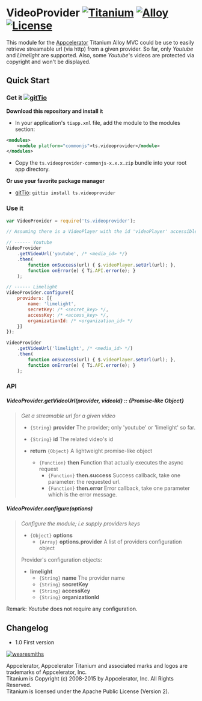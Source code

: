 # VideoProvider [![Titanium](http://www-static.appcelerator.com/badges/titanium-git-badge-sq.png)](http://www.appcelerator.com/titanium/) [![Alloy](http://www-static.appcelerator.com/badges/alloy-git-badge-sq.png)](http://www.appcelerator.com/alloy/) [![License](http://img.shields.io/badge/license-Apache%202.0-blue.svg?style=flat)](http://choosealicense.com/licenses/apache-2.0/)

This module for the [Appcelerator](http://www.appcelerator.com) Titanium Alloy MVC could be use to
easily retrieve streamable url (via http) from a given provider. So far, only *Youtube* and
*Limelight* are supported. Also, some *Youtube*'s videos are protected via copyright and won't be
displayed.

## Quick Start

### Get it [![gitTio](http://gitt.io/badge.png)](http://gitt.io/component/ts.videoprovider) 

**Download this repository and install it**

* In your application's `tiapp.xml` file, add the module to the modules section: 

```xml
<modules>
    <module platform="commonjs">ts.videoprovider</module>
</modules>
```

* Copy the `ts.videoprovider-commonjs-x.x.x.zip` bundle into your root app directory.

**Or use your favorite package manager** 

- [gitTio](http://gitt.io/cli): `gittio install ts.videoprovider`

### Use it

```javascript
var VideoProvider = require('ts.videoprovider');

// Assuming there is a VideoPlayer with the id 'videoPlayer' accessible

// ------ Youtube
VideoProvider
    .getVideoUrl('youtube', /* <media_id> */)
    .then(
        function onSuccess(url) { $.videoPlayer.setUrl(url); }, 
        function onError(e) { Ti.API.error(e); }
    );

// ------ Limelight
VideoProvider.configure({
    providers: [{
        name: 'limelight',
        secretKey: /* <secret_key> */, 
        accessKey: /* <access_key> */,
        organizationId: /* <organization_id> */
    }]
});

VideoProvider
    .getVideoUrl('limelight', /* <media_id> */)
    .then(
        function onSuccess(url) { $.videoPlayer.setUrl(url); }, 
        function onError(e) { Ti.API.error(e); }
    );
```

### API

##### VideoProvider.getVideoUrl(provider, videoId) :: {Promise-like Object}

> *Get a streamable url for a given video*
>  
> - `{String}` **provider** The provider; only 'youtube' or 'limelight' so far.
> - `{String}` **id** The related video's id
>
> - **return** `{Object}` A lightweight promise-like object
>   - `{Function}` **then** Function that actually executes the async request
>       - `{Function}` **then.success** Success callback, take one parameter: the requested url.
>       - `{Function}` **then.error** Error callback, take one parameter which is the error message.

##### VideoProvider.configure(options)

> *Configure the module; i.e supply providers keys*
>  
> - `{Object}` **options**
>   - `{Array}` **options.provider** A list of providers configuration object
>
> Provider's configuration objects:  
> - **limelight**
>   - `{String}` **name** The provider name
>   - `{String}` **secretKey**
>   - `{String}` **accessKey**
>   - `{String}` **organizationId**

Remark: *Youtube* does not require any configuration. 

## Changelog
* 1.0 First version

[![wearesmiths](http://wearesmiths.com/media/logoGitHub.png)](http://wearesmiths.com)

Appcelerator, Appcelerator Titanium and associated marks and logos are trademarks of Appcelerator, Inc.  
Titanium is Copyright (c) 2008-2015 by Appcelerator, Inc. All Rights Reserved.  
Titanium is licensed under the Apache Public License (Version 2).  

